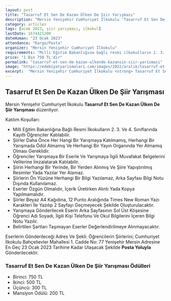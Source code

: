```yaml
---
layout: post
title: "Tasarruf Et Sen De Kazan Ülken De Şiir Yarışması"
description: "Mersin Yenişehir Cumhuriyet İlkokulu 'Tasarruf Et Sen De Kazan Ülken De Şiir Yarışması' düzenliyor."
category: articles
tags: [ocak 2023, şiir yarışması, ilkokul]
lastDate: 1674421200
dateHuman: "23 Ocak 2023"
attendance: "Kargo/Posta"
organizer: "Mersin Yenişehir Cumhuriyet İlkokulu"
requirements: "Milli Eğitim Bakanlığına bağlı resmi ilkokulların 2. 3. ve 4. sınıflarında kayıtlı öğrenciler katılabilir."
price: "1 Bin 750 TL'dir"
permalink: "tasarruf-et-sen-de-kazan-ulkende-kazansin-siir-yarismasi"
image: "https://edebiyatyarismalari.com/images/2022/aralik/tasarruf-et-sen-de-kazan-ulkende-kazansin-siir-yarismasi.jpg"
excerpt:  "Mersin Yenişehir Cumhuriyet İlkokulu <strong> Tasarruf Et Sen De Kazan Ülken De Şiir Yarışması </strong> düzenliyor."
---
```


## Tasarruf Et Sen De Kazan Ülken De Şiir Yarışması
Mersin Yenişehir Cumhuriyet İlkokulu **Tasarruf Et Sen De Kazan Ülken De Şiir Yarışması** düzenliyor.  

Katılım Koşulları:
- Milli Eğitim Bakanlığına Bağlı Resmi İlkokulların 2. 3. Ve 4. Sınıflarında Kayıtlı Öğrenciler Katılabilir.
- Şiirler Daha Önce Her Hangi Bir Yarışmaya Katılmamış, Herhangi Bir Yarışmada Ödül Almamış Ve Herhangi Bir Yayın Organında Yer Almamış Olması Gereklidir.
- Öğrenciler Yarışmaya Bir Eserle Ve Yarışmaya İlgili Muvafakat Belgelerini Velilerine İmzalatarak Katılabilir.
- Şiirin Herhangi Bir Yerinde, Bir Yerden Alınmış Ve Şiire Yapıştırılmış Resimler Yada Yazılar Yer Alamaz.
- Şiirlerin Ön Yüzüne Herhangi Bir Bilgi Yazılamaz, Arka Sayfası Bilgi Notu Dışında Kullanılamaz.
- Eserler Özgün Olmalıdır, İçerik Üretirken Alıntı Yada Kopya Yapılmamalıdır.
- Şiirler Beyaz A4 Kağıdına, 12 Punto Aralığında Times New Roman Yazı Karakteri İle Yazılıp 2 Sayfayı Geçmeyecek Şekilde Oluşturulacaktır.
- Yarışmaya Gönderilecek Eserin Arka Sayfasının Sol Üst Köşesine Öğrenci Adı Soyadı, İlgili Kişi Telefonu Ve Okul Bilgilerini İçeren Bilgi Notu Yazılır.
- Belirtilen Şartları Taşımayan Eserler Değerlendirilmeye Alınmayacaktır.

Eserlerin Gönderileceği Adres Ve Şekli:
Öğrencilerin Şiirlerini; Cumhuriyet İlkokulu Bahçelievler Mahallesi 1. Cadde No: 77 Yenişehir Mersin Adresine En Geç 23 Ocak 2023 Tarihine Kadar Ulaşacak Şekilde **Posta Yoluyla** Gönderilecektir.

### Tasarruf Et Sen De Kazan Ülken De Şiir Yarışması Ödülleri
- Birinci: 750 TL
- İkinci: 500 TL
- Üçüncü: 300 TL
- Mansiyon Ödülü: 200 TL
